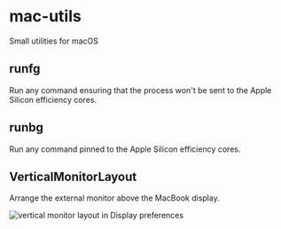 # mac-utils

Small utilities for macOS

## runfg

Run any command ensuring that the process won't be sent to the Apple Silicon efficiency cores.

## runbg

Run any command pinned to the Apple Silicon efficiency cores.

## VerticalMonitorLayout

Arrange the external monitor above the MacBook display.

![vertical monitor layout in Display preferences](https://files.alinpanaitiu.com/vertical-monitor-layout.png)